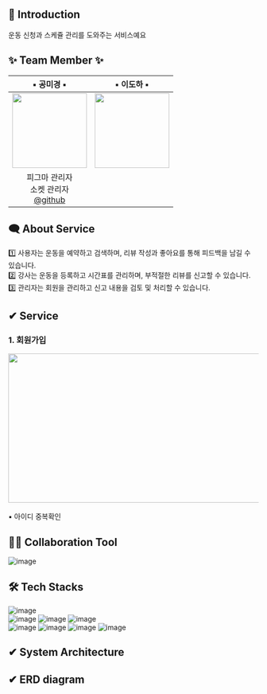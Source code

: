 

## 🎊 Introduction
운동 신청과 스케쥴 관리를 도와주는 서비스예요 

## ✨ Team Member ✨
|▪ 공미경 ▪|▪ 이도하 ▪|
|:--------:|:--------:|
|<img src="" height="150"/>|<img src="" height="150"/>|
|피그마 관리자<br>소켓 관리자<br><a href="https://github.com/woo427">@github</a>|

## 🗨 About Service
1️⃣ 사용자는 운동을 예약하고 검색하며, 리뷰 작성과 좋아요를 통해 피드백을 남길 수 있습니다.<br>
2️⃣ 강사는 운동을 등록하고 시간표를 관리하며, 부적절한 리뷰를 신고할 수 있습니다.<br>
3️⃣ 관리자는 회원을 관리하고 신고 내용을 검토 및 처리할 수 있습니다.<br>

## ✔ Service
### 1. 회원가입
<img src="https://github.com/user-attachments/assets/19608f96-f5f7-41bb-b806-cc1ebb984fff" width="600" height="300" style="max-width: 100%;"><br><br>
▪ 아이디 중복확인<br>

## 🙆‍♀️ Collaboration Tool
![image](https://img.shields.io/badge/Github-181717?style=for-the-badge&logo=Github&logoColor=white)

## 🛠️ Tech Stacks
![image](https://img.shields.io/badge/Git-EB5B00?style=for-the-badge&logo=Git&logoColor=white)<br/>
![image](https://img.shields.io/badge/HTML5-E34F26?style=for-the-badge&logo=HTML5&logoColor=white)
![image](https://img.shields.io/badge/CSS3-1572B6?style=for-the-badge&logo=CSS3&logoColor=white)
![image](https://img.shields.io/badge/Bootstrap-7952B3?style=for-the-badge&logo=Bootstrap&logoColor=white)<br>
![image](https://img.shields.io/badge/Java-007396?style=for-the-badge&logo=Java&logoColor=white)
![image](https://img.shields.io/badge/JSP-007396?style=for-the-badge&logo=java&logoColor=white)
![image](https://img.shields.io/badge/Spring%20Boot-6DB33F?style=for-the-badge&logo=Spring%20Boot&logoColor=white)
![image](https://img.shields.io/badge/Oracle-F80000?style=for-the-badge&logo=Oracle&logoColor=white)

## ✔ System Architecture

## ✔ ERD diagram
